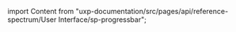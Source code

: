 
import Content from "uxp-documentation/src/pages/api/reference-spectrum/User Interface/sp-progressbar";

<Content query="product=xd"/>
